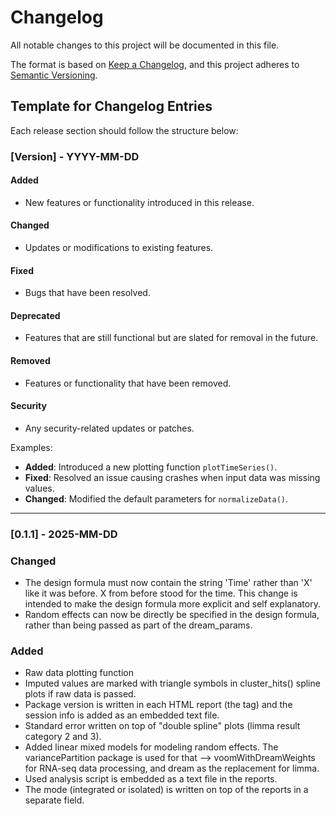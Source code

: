 # Changelog

All notable changes to this project will be documented in this file.

The format is based on [Keep a Changelog](https://keepachangelog.com/en/1.0.0/),
and this project adheres to [Semantic Versioning](https://semver.org/spec/v2.0.0.html).

## Template for Changelog Entries
Each release section should follow the structure below:

### [Version] - YYYY-MM-DD
#### Added
- New features or functionality introduced in this release.

#### Changed
- Updates or modifications to existing features.

#### Fixed
- Bugs that have been resolved.

#### Deprecated
- Features that are still functional but are slated for removal in the future.

#### Removed
- Features or functionality that have been removed.

#### Security
- Any security-related updates or patches.

Examples:
- **Added**: Introduced a new plotting function `plotTimeSeries()`.
- **Fixed**: Resolved an issue causing crashes when input data was missing values.
- **Changed**: Modified the default parameters for `normalizeData()`.

---

### [0.1.1] - 2025-MM-DD

### Changed
- The design formula must now contain the string 'Time' rather than 'X' like it was before. X from
  before stood for the time. This change is intended to make the design formula more explicit and 
  self explanatory.
- Random effects can now be directly be specified in the design formula, rather
  than being passed as part of the dream_params.
  
### Added
- Raw data plotting function
- Imputed values are marked with triangle symbols in cluster_hits() spline
  plots if raw data is passed.
- Package version is written in each HTML report (the tag) and the session info
  is added as an embedded text file.
- Standard error written on top of "double spline" plots (limma result category
  2 and 3). 
- Added linear mixed models for modeling random effects. The variancePartition
  package is used for that --> voomWithDreamWeights for RNA-seq data processing,
  and dream as the replacement for limma. 
- Used analysis script is embedded as a text file in the reports.
- The mode (integrated or isolated) is written on top of the reports in a 
  separate field.
